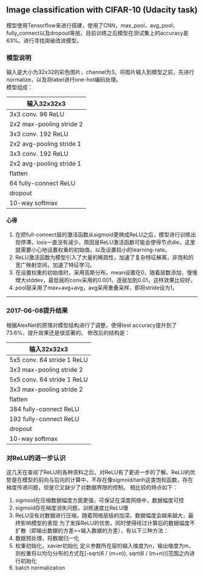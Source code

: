 ## Image classification with CIFAR-10 (Udacity task)  

模型使用Tensorflow来进行搭建，使用了CNN，max_pool，avg_pool，fully_connect以及dropout等层。目前训练之后模型在测试集上的accuracy是63%。进行寻找突破改进模型。

### 模型说明
输入是大小为32x32的彩色图片，channel为3。将图片输入到模型之前，先进行normalize，以及将label进行one-hot编码处理。    
模型组成：

| 输入32x32x3 |
| ----- |
| 3x3 conv. 96 ReLU |
| 2x2 max-pooling stride 2|
| 3x3 conv. 192 ReLU|
| 2x2 avg-pooling stride 1|
| 3x3 conv. 192 ReLU|
| 2x2 avg-pooling stride 1|
| flatten |
| 64 fully-connect ReLU |
| dropout |
| 10-way softmax|

#### 心得

1. 在把full-connect层的激活函数从sigmoid更换成ReLU之后，模型进行训练出现停滞，loss一直没有减少。原因是ReLU激活函数可能会使得节点die。这里就需要小心地设置权重的初始值，以及设置较小的learning-rate。
2. ReLU激活函数为模型引入了大量的稀疏性，加速了复杂特征解离，非饱和的宽广映射空间，加速了特征学习。
3. 在设置权重的初始值时，采用高斯分布，mean设置在0，随着层数添加，慢慢增大stddev，最低层的conv采用的0.001，逐层加到0.01，这样效果比较好。
4. pool层采用了max+avg+avg，avg采用重叠采样，即将stride设为1。

----

### 2017-06-08提升结果

根据AlexNet的原理对模型结构进行了调整，使得test accuracy提升到了73.6%，提升效果还是很显著的。
修改后的结构是：

| 输入32x32x3 |
| ----- |
| 5x5 conv. 64 stride 1 ReLU |
| 3x3 max-pooling stride 2|
| 5x5 conv. 64 stride 1 ReLU|
| 3x3 max-pooling stride 2|
| flatten |
| 384 fully-connect ReLU |
| 192 fully-connect ReLU |
| dropout |
| 10-way softmax|

### 对ReLU的进一步认识

这几天在查阅了ReLU的各种资料之后，对ReLU有了更进一步的了解。ReLU的优势是在模型的前向与后向的计算中，不存在像sigmoid/tanh这类饱和函数，存在梯度传递问题，但是它又缺少了对数据界限的控制。
相比较的特点如下：
1. sigmoid在压缩数据幅度方面更强，可保证在深度网络中，数据幅度可控
2. sigmoid存在梯度消失问题，训练速度比ReLU慢
3. ReLU没有对数据进行压缩，随着网络层级的加深，数据幅度会越来越大，最终影响模型的表现
为了发挥ReLU的优势，同时使得经过计算后的数据幅度不扩散（即输出数据的方差==输入数据的方差），有以下三种方法：
1. 数据预处理，将数据归一化
2. 权重初始化，xavier初始化
    定义参数所在层的输入维度为n，输出维度为m，则权重将以均匀分布的方式在[-sqrt(6 / (m+n)), sqrt(6 / (m+n))]范围之内进行初始化
3. batch normalization
